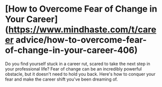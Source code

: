 
# [How to Overcome Fear of Change in Your Career](https://www.mindhaste.com/t/career advice/how-to-overcome-fear-of-change-in-your-career-406)

Do you find yourself stuck in a career rut, scared to take the next step in your professional life? Fear of change can be an incredibly powerful obstacle, but it doesn't need to hold you back. Here's how to conquer your fear and make the career shift you've been dreaming of.
    